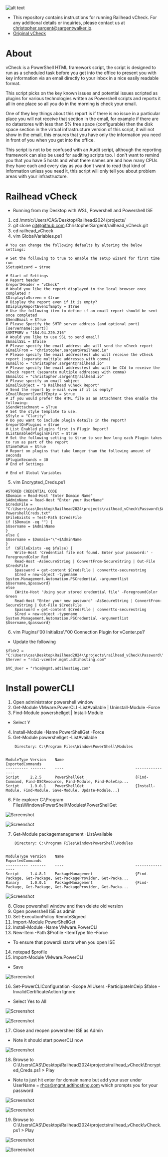 ![alt text](rh_small_logo.jpg)
* This repository contains instructions for running Railhead vCheck. For any additional details or inquiries, please contact us at christopher.sargent@sargentwalker.io.
* [Original vCheck](https://github.com/alanrenouf/vCheck-vSphere)

# About

vCheck is a PowerShell HTML framework script, the script is designed to run as a scheduled task before you get into the office to present you with key information via an email directly to your inbox in a nice easily readable format.

This script picks on the key known issues and potential issues scripted as plugins for various technologies written as Powershell scripts and reports it all in one place so all you do in the morning is check your email.

One of they key things about this report is if there is no issue in a particular place you will not receive that section in the email, for example if there are no datastores with less than 5% free space (configurable) then the disk space section in the virtual infrastructure version of this script, it will not show in the email, this ensures that you have only the information you need in front of you when you get into the office.

This script is not to be confused with an Audit script, although the reporting framework can also be used for auditing scripts too.  I don't want to remind you that you have 5 hosts and what there names are and how many CPUs they have each and every day as you don't want to read that kind of information unless you need it, this script will only tell you about problem areas with your infrastructure.

# Railhead vCheck
* Running from my Desktop with WSL, Powershell and Powershell ISE
1. cd /mnt/c/Users/CAS/Desktop/Railhead2024/projects/
2. git clone git@github.com:ChristopherSargent/railhead_vCheck.git
3. cd railhead_vCheck
4. vim GlobalVariables.ps1
```
# You can change the following defaults by altering the below settings:

# Set the following to true to enable the setup wizard for first time run
$SetupWizard = $true

# Start of Settings
# Report header
$reportHeader = "vCheck"
# Would you like the report displayed in the local browser once completed ?
$DisplaytoScreen = $true
# Display the report even if it is empty?
$DisplayReportEvenIfEmpty = $true
# Use the following item to define if an email report should be sent once completed
$SendEmail = $True
# Please Specify the SMTP server address (and optional port) [servername(:port)]
$SMTPSRV = "184.94.220.216"
# Would you like to use SSL to send email?
$EmailSSL = $false
# Please specify the email address who will send the vCheck report
$EmailFrom = "christopher.sargent@railhead.io"
# Please specify the email address(es) who will receive the vCheck report (separate multiple addresses with comma)
$EmailTo = "christopher.sargent@railhead.io"
# Please specify the email address(es) who will be CCd to receive the vCheck report (separate multiple addresses with comma)
$EmailCc = "christopher.sargent@railhead.io"
# Please specify an email subject
$EmailSubject = "$ Railhead vCheck Report"
# Send the report by e-mail even if it is empty?
$EmailReportEvenIfEmpty = $true
# If you would prefer the HTML file as an attachment then enable the following:
$SendAttachment = $True
# Set the style template to use.
$Style = "Clarity"
# Do you want to include plugin details in the report?
$reportOnPlugins = $true
# List Enabled plugins first in Plugin Report?
$ListEnabledPluginsFirst = $true
# Set the following setting to $true to see how long each Plugin takes to run as part of the report
$TimeToRun = $true
# Report on plugins that take longer than the following amount of seconds
$PluginSeconds = 30
# End of Settings

# End of Global Variables

```
5. vim Encrypted_Creds.ps1
```
#STORED CREDENTIAL CODE
$Domain = Read-Host "Enter Domain Name"
$AdminName = Read-Host "Enter your UserName"
$CredsFile = "C:\Users\cas\Desktop\Railhead2024\projects\railhead_vCheck\Password\$AdminName-PowershellCreds.txt"
$FileExists = Test-Path $CredsFile
if ($Domain -eq "") {
$Username = $AdminName
}
else {
$Username = $Domain+"\"+$AdminName
}
if  ($FileExists -eq $false) {
    Write-Host 'Credential file not found. Enter your password:' -ForegroundColor Red
    Read-Host -AsSecureString | ConvertFrom-SecureString | Out-File $CredsFile
    $password = get-content $CredsFile | convertto-securestring
    $Cred = new-object -typename System.Management.Automation.PSCredential -argumentlist $Username,$password}
else
    {Write-Host 'Using your stored credential file' -ForegroundColor Green
	Read-Host "Enter your new password" -AsSecureString | ConvertFrom-SecureString | Out-File $CredsFile
    $password = get-content $CredsFile | convertto-securestring
    $Cred = new-object -typename System.Management.Automation.PSCredential -argumentlist $Username,$password}
```
6. vim Plugins/'00 Initialize'/'00 Connection Plugin for vCenter.ps1'
* Update the following
```
$fldr2 = "C:\Users\cas\Desktop\Railhead2024\\projects\railhead_vCheck\Password\"
$Server = "rdu1-vcenter.mgmt.adtihosting.com"

$VC_User = "rhcs@mgmt.adtihosting.com"
```
# Install powerCLI
1. Open administrator powershell window
2. Get-Module VMware.PowerCLI -ListAvailable | Uninstall-Module -Force
3. Find-Module powershellget | Install-Module
* Select Y
4. Install-Module -Name PowerShellGet -Force
5. Get-Module powershellget -ListAvailable
```
    Directory: C:\Program Files\WindowsPowerShell\Modules


ModuleType Version    Name                                ExportedCommands
---------- -------    ----                                ----------------
Script     2.2.5      PowerShellGet                       {Find-Command, Find-DSCResource, Find-Module, Find-RoleCap...
Script     1.0.0.1    PowerShellGet                       {Install-Module, Find-Module, Save-Module, Update-Module...}
```
6. File explorer C:\Program Files\WindowsPowerShell\Modules\PowerShellGet

![Screenshot](resources/screenshot1.png)

![Screenshot](resources/screenshot2.png)

7. Get-Module packagemanagement -ListAvailable
```
    Directory: C:\Program Files\WindowsPowerShell\Modules


ModuleType Version    Name                                ExportedCommands
---------- -------    ----                                ----------------
Script     1.4.8.1    PackageManagement                   {Find-Package, Get-Package, Get-PackageProvider, Get-Packa...
Binary     1.0.0.1    PackageManagement                   {Find-Package, Get-Package, Get-PackageProvider, Get-Packa...
```

![Screenshot](resources/screenshot3.png)

8. Close powershell window and then delete old version
9. Open powershell ISE as admin 
10. Set-ExecutionPolicy RemoteSigned 
11. Import-Module PowerShellGet
12. Install-Module -Name VMware.PowerCLI 
13. New-Item -Path $Profile -ItemType file -Force
* To ensure that powercli starts when you open ISE
14. notepad $profile
15. Import-Module VMware.PowerCLI
* Save 

![Screenshot](resources/screenshot4.png)

16. Set-PowerCLIConfiguration -Scope AllUsers -ParticipateInCeip $false -InvalidCertificateAction Ignore
* Select Yes to All

![Screenshot](resources/screenshot5.png)

![Screenshot](resources/screenshot6.png)

17. Close and reopen powersheel ISE as Admin 
* Note it should start powerCLI now

![Screenshot](resources/screenshot7.png)

18. Browse to C:\Users\CAS\Desktop\Railhead2024\projects\railhead_vCheck\Encrypted_Creds.ps1 > Play 
* Note to just hit enter for domain name but add your user under UserName = rhcs@mgmt.adtihosting.com which prompts you for your password

![Screenshot](resources/screenshot8.png)

![Screenshot](resources/screenshot9.png)

19. Browse to C:\Users\CAS\Desktop\Railhead2024\projects\railhead_vCheck\vCheck.ps1 > Play

![Screenshot](resources/screenshot10.png)

![Screenshot](resources/screenshot11.png)

